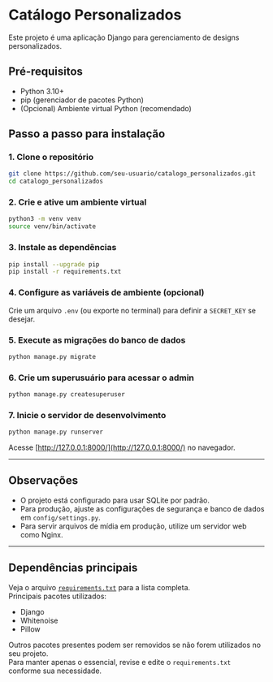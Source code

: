 # Catálogo Personalizados

Este projeto é uma aplicação Django para gerenciamento de designs personalizados.

## Pré-requisitos

- Python 3.10+
- pip (gerenciador de pacotes Python)
- (Opcional) Ambiente virtual Python (recomendado)

## Passo a passo para instalação

### 1. Clone o repositório

```bash
git clone https://github.com/seu-usuario/catalogo_personalizados.git
cd catalogo_personalizados
```

### 2. Crie e ative um ambiente virtual

```bash
python3 -m venv venv
source venv/bin/activate
```

### 3. Instale as dependências

```bash
pip install --upgrade pip
pip install -r requirements.txt
```

### 4. Configure as variáveis de ambiente (opcional)

Crie um arquivo `.env` (ou exporte no terminal) para definir a `SECRET_KEY` se desejar.

### 5. Execute as migrações do banco de dados

```bash
python manage.py migrate
```

### 6. Crie um superusuário para acessar o admin

```bash
python manage.py createsuperuser
```

### 7. Inicie o servidor de desenvolvimento

```bash
python manage.py runserver
```

Acesse [http://127.0.0.1:8000/](http://127.0.0.1:8000/) no navegador.

---

## Observações

- O projeto está configurado para usar SQLite por padrão.
- Para produção, ajuste as configurações de segurança e banco de dados em `config/settings.py`.
- Para servir arquivos de mídia em produção, utilize um servidor web como Nginx.

---

## Dependências principais

Veja o arquivo [`requirements.txt`](requirements.txt) para a lista completa.  
Principais pacotes utilizados:

- Django
- Whitenoise
- Pillow

Outros pacotes presentes podem ser removidos se não forem utilizados no seu projeto.  
Para manter apenas o essencial, revise e edite o `requirements.txt` conforme sua necessidade.